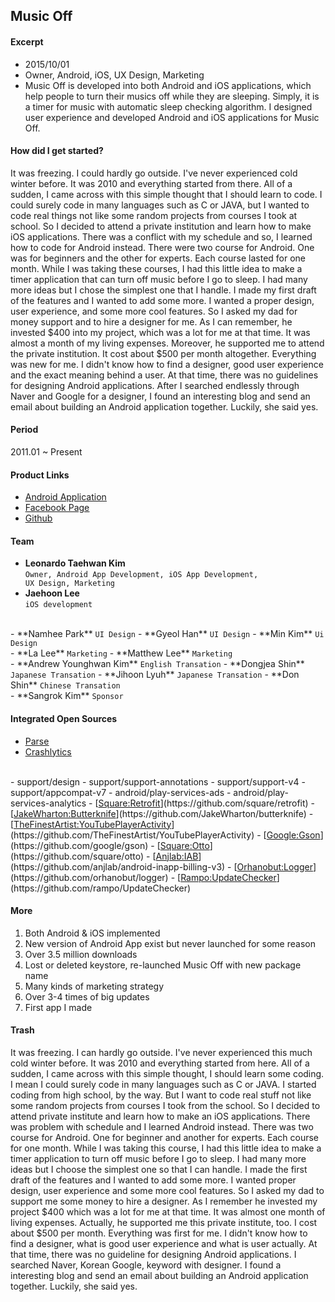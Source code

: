 ## Music Off

#### Excerpt
- 2015/10/01
- Owner, Android, iOS, UX Design, Marketing
- Music Off is developed into both Android and iOS applications, which help people to turn their musics off while they are sleeping. Simply, it is a timer for music with automatic sleep checking algorithm. I designed user experience and developed Android and iOS applications for Music Off.

#### How did I get started?
It was freezing. I could hardly go outside. I've never experienced cold winter before. It was 2010 and everything started from there. All of a sudden, I came across with this simple thought that I should learn to code. I could surely code in many languages such as C or JAVA, but I wanted to code real things not like some random projects from courses I took at school. So I decided to attend a private institution and learn how to make iOS applications. There was a conflict with my schedule and so, I learned how to code for Android instead. There were two course for Android. One was for beginners and the other for experts. Each course lasted for one month. While I was taking these courses, I had this little idea to make a timer application that can turn off music before I go to sleep. I had many more ideas but I chose the simplest one that I handle. I made my first draft of the features and I wanted to add some more. I wanted a proper design, user experience, and some more cool features. So I asked my dad for money support and to hire a designer for me. As I can remember, he invested $400 into my project, which was a lot for me at that time. It was almost a month of my living expenses. Moreover, he supported me to attend the private institution. It cost about $500 per month altogether. Everything was new for me. I didn't know how to find a designer, good user experience and the exact meaning behind a user. At that time, there was no guidelines for designing Android applications. After I searched endlessly through Naver and Google for a designer, I found an interesting blog and send an email about building an Android application together. Luckily, she said yes.

#### Period
2011.01 ~ Present

#### Product Links
- [<u>Android Application</u>](https://play.google.com/store/apps/details?id=com.utopia.musicoff)
- [<u>Facebook Page</u>](https://www.facebook.com/utopia.musicoff)
- [<u>Github</u>](https://github.com/orgs/MusicOff)

#### Team
- **Leonardo Taehwan Kim**  
   <code id="inline">Owner, Android App Development, iOS App Development, UX Design, Marketing</code>
- **Jaehoon Lee**  
   <code id="inline">iOS development</code>  
</br>
- **Namhee Park**  
   <code id="inline">UI Design</code>
- **Gyeol Han**  
   <code id="inline">UI Design</code>
- **Min Kim**  
   <code id="inline">Ui Design</code>  
</br>
- **La Lee**  
   <code id="inline">Marketing</code>
- **Matthew Lee**  
   <code id="inline">Marketing</code>  
</br>
- **Andrew Younghwan Kim**  
   <code id="inline">English Transation</code>
- **Dongjea Shin**  
   <code id="inline">Japanese Transation</code>
- **Jihoon Lyuh**  
   <code id="inline">Japanese Transation</code>
- **Don Shin**  
   <code id="inline">Chinese Transation</code>  
</br>
- **Sangrok Kim**  
   <code id="inline">Sponsor</code>

#### Integrated Open Sources
- [<u>Parse</u>](https://github.com/ParsePlatform)
- [<u>Crashlytics</u>](https://github.com/crashlytics)  
</br>
- support/design
- support/support-annotations
- support/support-v4
- support/appcompat-v7
- android/play-services-ads
- android/play-services-analytics
- [<u>Square:Retrofit</u>](https://github.com/square/retrofit)
- [<u>JakeWharton:Butterknife</u>](https://github.com/JakeWharton/butterknife)
- [<u>TheFinestArtist:YouTubePlayerActivity</u>](https://github.com/TheFinestArtist/YouTubePlayerActivity)
- [<u>Google:Gson</u>](https://github.com/google/gson)
- [<u>Square:Otto</u>](https://github.com/square/otto)
- [<u>Anjlab:IAB</u>](https://github.com/anjlab/android-inapp-billing-v3)
- [<u>Orhanobut:Logger</u>](https://github.com/orhanobut/logger)
- [<u>Rampo:UpdateChecker</u>](https://github.com/rampo/UpdateChecker)

#### More
1. Both Android & iOS implemented
2. New version of Android App exist but never launched for some reason
3. Over 3.5 million downloads
4. Lost or deleted keystore, re-launched Music Off with new package name
5. Many kinds of marketing strategy
6. Over 3-4 times of big updates
7. First app I made

#### Trash
It was freezing. I can hardly go outside. I've never experienced this much cold winter before. It was 2010 and everything started from here. All of a sudden, I came across with this simple thought, I should learn some coding. I mean I could surely code in many languages such as C or JAVA. I started coding from high school, by the way. But I want to code real stuff not like some random projects from courses I took from the school. So I decided to attend private institute and learn how to make an iOS applications. There was problem with schedule and I learned Android instead. There was two course for Android. One for beginner and another for experts. Each course for one month. While I was taking this course, I had this little idea to make a timer application to turn off music before I go to sleep. I had many more ideas but I choose the simplest one so that I can handle. I made the first draft of the features and I wanted to add some more. I wanted proper design, user experience and some more cool features. So I asked my dad to support me some money to hire a designer. As I remember he invested my project $400 which was a lot for me at that time. It was almost one month of living expenses. Actually, he supported me this private institute, too. I cost about $500 per month. Everything was first for me. I didn't know how to find a designer, what is good user experience and what is user actually. At that time, there was no guideline for designing Android applications. I searched Naver, Korean Google, keyword with designer. I found a interesting blog and send an email about building an Android application together. Luckily, she said yes.
